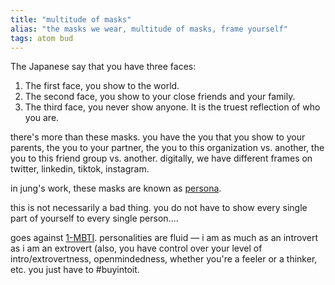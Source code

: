 ```yaml
---
title: "multitude of masks"
alias: "the masks we wear, multitude of masks, frame yourself"
tags: atom bud 
---
```


The Japanese say that you have three faces:

1. The first face, you show to the world.
2. The second face, you show to your close friends and your family.
1. The third face, you never show anyone. It is the truest reflection of who you are.

there's more than these masks. you have the you that you show to your parents, the you to your partner, the you to this organization vs. another, the you to this friend group vs. another. 
digitally, we have different frames on twitter, linkedin, tiktok, instagram. 

in jung's work, these masks are known as [persona](persona.md).

this is not necessarily a bad thing. you do not have to show every single part of yourself to every single person....

goes against [1-MBTI](1-MBTI.md). personalities are fluid — i am as much as an introvert as i am an extrovert (also, you have control over your level of intro/extrovertness, openmindedness, whether you're a feeler or a thinker, etc. you just have to #buyintoit.


